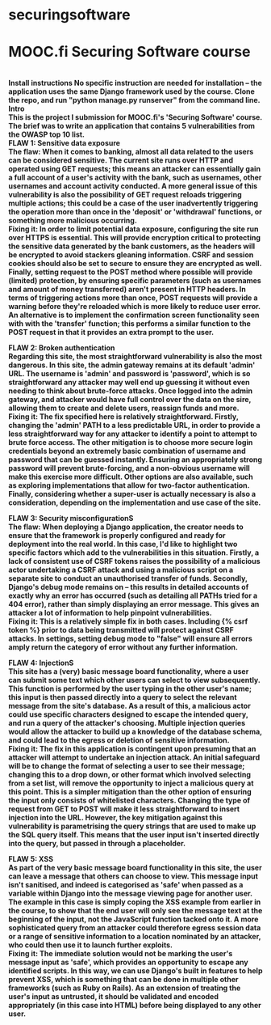 # securingsoftware
<h1>MOOC.fi Securing Software course</h1>
<br/>
<b>Install instructions<b/>
No specific instruction are needed for installation – the application uses the same  Django framework used by the course. Clone the repo, and run "python manage.py runserver" from the command line.
<br/>
<b>Intro<b/>
<br/>
This is the project I submission for MOOC.fi's 'Securing Software' course. The brief was to write an application that contains 5 vulnerabilities from the OWASP top 10 list. 
<br/>
<b>FLAW 1: Sensitive data exposure<b/>
<br/>The flaw: When it comes to banking, almost all data related to the users can be considered sensitive. The current site runs over HTTP and operated using GET requests; this means an attacker can essentially gain a full account of a user's activity with the bank, such as usernames, other usernames and account activity conducted.  A more general issue of this vulnerability is also the possibility of GET request reloads triggering multiple actions; this could be a case of the user inadvertently triggering the operation more than once in the 'deposit' or 'withdrawal' functions, or something more malicious occurring.
<br/>Fixing it: In order to limit potential data exposure, configuring the site run over  HTTPS is essential. This will provide encryption critical to protecting the sensitive data generated by the bank customers, as the headers will be encrypted to avoid stackers gleaning information. CSRF and session cookies should also be set to secure to ensure they are encrypted as well. Finally, setting request to the POST method where possible will provide (limited) protection, by ensuring specific parameters (such as usernames and amount of money transferred) aren't present in HTTP headers. In terms of triggering actions more than once, POST requests will provide a warning before they're reloaded which is more likely to reduce user error. An alternative is to implement the confirmation screen functionality seen with with the 'transfer' function; this performs a similar function to the POST request in that it provides an extra prompt to the user.

<b>FLAW 2: Broken authentication<b/>
<br/>Regarding this site, the most straightforward vulnerability is also the most dangerous. In this site, the admin gateway remains at its default 'admin' URL. The username is 'admin' and password is 'password', which is so straightforward any attacker may well end up guessing it without even needing to think about brute-force attacks. Once logged into the admin gateway, and attacker would have full control over the data on the sire, allowing them to create and delete users, reassign funds and more.
<br/>Fixing it: The fix specified here is relatively straightforward. Firstly, changing the 'admin' PATH to a less predictable URL, in order to provide a less straightforward way for any attacker to identify a point to attempt to brute force access. The other mitigation is to choose more secure login credentials beyond an extremely basic combination of username and password that can be guessed instantly. Ensuring an appropriately strong password will prevent brute-forcing, and a non-obvious username will make this exercise more difficult. Other options are also available, such as exploring implementations that allow for two-factor authentication. Finally, considering whether a super-user is actually necessary is also a consideration, depending on the implementation and use case of the site.

<b>FLAW 3:  Security misconfigurationS<b/>
<br/>The flaw: When deploying a Django application, the creator needs to ensure that the framework is properly configured and ready for deployment into the real world. In this case, I'd like to highlight two specific factors which add to the vulnerabilities in this situation. Firstly, a lack of consistent use of CSRF tokens raises the possibility of a malicious actor undertaking a CSRF attack and using a malicious script on a separate site to conduct an unauthorised transfer of funds. Secondly, Django's debug mode remains on – this results in detailed accounts of exactly why an error has occurred (such as detailing all PATHs tried for a 404 error), rather than simply displaying an error message. This gives an attacker a lot of information to help pinpoint vulnerabilities.
<br/>Fixing it: This is a relatively simple fix in both cases. Including {% csrf token %} prior to data being transmitted will protect against CSRF attacks. In settings, setting debug mode to "false" will ensure all errors amply return the category of error without any further information.

<b>FLAW 4: InjectionS<b/>
<br/>This site has a (very) basic message board functionality, where a user can submit some text which other users can select to view subsequently. This function is performed by the user typing in the other user's name; this input is then passed directly into a query to select the relevant message from the site's database. As a result of this, a malicious actor could use specific characters designed to escape the intended query, and run a query of the attacker's choosing. Multiple injection queries would allow the attacker to build up a knowledge of the database schema, and could lead to the egress or deletion of sensitive information.
<br/>Fixing it: The fix in this application is contingent upon presuming that an attacker will attempt to undertake an injection attack. An initial safeguard will be to change the format of selecting a user to see their message; changing this to a drop down, or other format which involved selecting from a set list, will remove the opportunity to inject a malicious query at this point. This is a simpler mitigation than the other option of ensuring the input only consists of whitelisted characters. Changing the type of request from GET to POST will make it less straightforward to insert injection into the URL. However, the key mitigation against this vulnerability is parametrising the query strings that are used to make up the SQL query itself. This means that the user input isn't inserted directly into the query, but passed in through a placeholder.

<b>FLAW 5: XSS<b/>
<br/>As part of the very basic message board functionality in this site, the user can leave a message that others can choose to view. This message input isn't sanitised, and indeed is categorised as 'safe' when passed as a variable within Django into the message viewing page for another user. The example in this case is simply coping the XSS example from earlier in the course, to show that the end user will only see the message text at the beginning of the input, not the JavaScript function  tacked onto it. A more sophisticated query from an attacker could therefore egress session data or a range of sensitive information to a location nominated by an attacker, who could then use it to launch further exploits.
<br/>Fixing it: The immediate solution would not be marking the user's message input as 'safe', which provides an opportunity to escape any identified scripts. In this way, we can use Django's built in features to help prevent XSS, which is something that can be done in multiple other frameworks (such as Ruby on Rails). As an extension of treating the user's input as untrusted, it should be validated and encoded appropriately (in this case into HTML) before being displayed to any other user.

